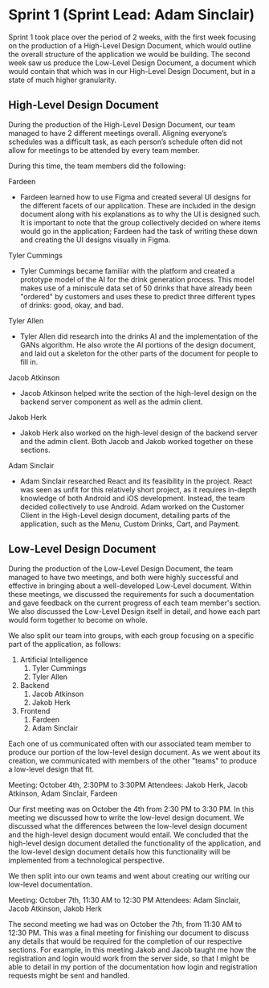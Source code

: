 # Sprint 1 (Sprint Lead: Adam Sinclair)

Sprint 1 took place over the period of 2 weeks, with the first week focusing on the production of a High-Level Design Document, which would outline the overall structure of the application we would be building. The second week saw us produce the Low-Level Design Document, a document which would contain that which was in our High-Level Design Document, but in a state of much higher granularity.

## High-Level Design Document

During the production of the High-Level Design Document, our team managed to have 2 different meetings overall. Aligning everyone’s schedules was a difficult task, as each person’s schedule often did not allow for meetings to be attended by every team member.

During this time, the team members did the following:

Fardeen

- Fardeen learned how to use Figma and created several UI designs for the different facets of our application. These are included in the design document along with his explanations as to why the UI is designed such. It is important to note that the group collectively decided on where items would go in the application; Fardeen had the task of writing these down and creating the UI designs visually in Figma.

Tyler Cummings

- Tyler Cummings became familiar with the platform and created a prototype model of the AI for the drink generation process. This model makes use of a miniscule data set of 50 drinks that have already been "ordered" by customers and uses these to predict three different types of drinks: good, okay, and bad.

Tyler Allen

- Tyler Allen did research into the drinks AI and the implementation of the GANs algorithm. He also wrote the AI portions of the design document, and laid out a skeleton for the other parts of the document for people to fill in.

Jacob Atkinson

- Jacob Atkinson helped write the section of the high-level design on the backend server component as well as the admin client.

Jakob Herk

- Jakob Herk also worked on the high-level design of the backend server and the admin client. Both Jacob and Jakob worked together on these sections.

Adam Sinclair

- Adam Sinclair researched React and its feasibility in the project. React was seen as unfit for this relatively short project, as it requires in-depth knowledge of both Android and iOS development. Instead, the team decided collectively to use Android. Adam worked on the Customer Client in the High-Level design document, detailing parts of the application, such as the Menu, Custom Drinks, Cart, and Payment.

## Low-Level Design Document

During the production of the Low-Level Design Document, the team managed to have two meetings, and both were highly successful and effective in bringing about a well-developed Low-Level document. Within these meetings, we discussed the requirements for such a documentation and gave feedback on the current progress of each team member's section. We also discussed the Low-Level Design itself in detail, and howe each part would form together to become on whole.

We also split our team into groups, with each group focusing on a specific part of the application, as follows:

1. Artificial Intelligence
    1. Tyler Cummings
    2. Tyler Allen
2. Backend
    1. Jacob Atkinson
    2. Jakob Herk
3. Frontend
    1. Fardeen
    2. Adam Sinclair

Each one of us communicated often with our associated team member to produce our portion of the low-level design document. As we went about its creation, we communicated with members of the other "teams" to produce a low-level design that fit.

Meeting: October 4th, 2:30PM to 3:30PM 
Attendees: Jakob Herk, Jacob Atkinson, Adam Sinclair, Fardeen

Our first meeting was on October the 4th from 2:30 PM to 3:30 PM. In this meeting we discussed how to write the low-level design document. We discussed what the differences between the low-level design document and the high-level design document would entail. We concluded that the high-level design document detailed the functionality of the application, and the low-level design document details how this functionality will be implemented from a technological perspective.

We then split into our own teams and went about creating our writing our low-level documentation.

Meeting: October 7th, 11:30 AM to 12:30 PM 
Attendees: Adam Sinclair, Jacob Atkinson, Jakob Herk

The second meeting we had was on October the 7th, from 11:30 AM to 12:30 PM. This was a final meeting for finishing our document to discuss any details that would be required for the completion of our respective sections. For example, in this meeting Jakob and Jacob taught me how the registration and login would work from the server side, so that I might be able to detail in my portion of the documentation how login and registration requests might be sent and handled.
